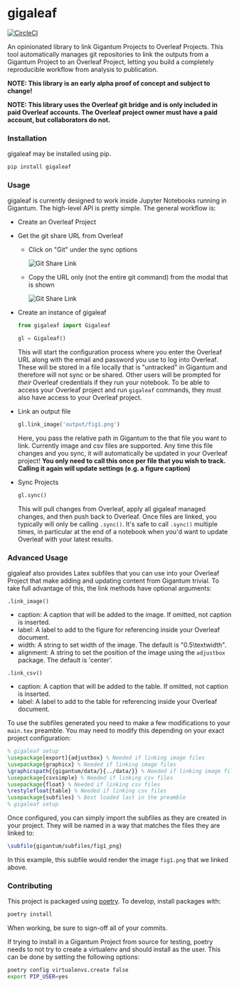 # gigaleaf
[![CircleCI](https://circleci.com/gh/gigantum/gigaleaf/tree/master.svg?style=svg)](https://circleci.com/gh/gigantum/gigaleaf/tree/master)

An opinionated library to link Gigantum Projects to Overleaf Projects. This tool automatically manages git repositories
to link the outputs from a Gigantum Project to an Overleaf Project, letting you build a completely reproducible 
workflow from analysis to publication.

**NOTE: This library is an early alpha proof of concept and subject to change!**

**NOTE: This library uses the Overleaf git bridge and is only included in paid Overleaf accounts. The Overleaf project
owner must have a paid account, but collaborators do not.**

### Installation
gigaleaf may be installed using pip.

```bash
pip install gigaleaf
```

### Usage

gigaleaf is currently designed to work inside Jupyter Notebooks running in Gigantum. The high-level API is pretty simple. The general workflow is:

* Create an Overleaf Project
  
* Get the git share URL from Overleaf
  * Click on "Git" under the sync options
    
    ![Git Share Link](./imgs/git_link.png)
    
  * Copy the URL only (not the entire git command) from the modal that is shown
    
    ![Git Share Link](./imgs/git_link_modal.png)

* Create an instance of gigaleaf

  ```python
  from gigaleaf import Gigaleaf
  
  gl = Gigaleaf()
  ```
  
  This will start the configuration process where you enter the Overleaf URL along with
  the email and password you use to log into Overleaf. These will be stored in a file locally that is "untracked" in 
  Gigantum and therefore will not sync or be shared. Other users will be prompted for _their_ Overleaf credentials if
  they run your notebook. To be able to access your Overleaf project and run `gigaleaf` commands, they must also have 
  access to your Overleaf project. 
  
* Link an output file

  ```python
  gl.link_image('output/fig1.png')
  ```
  
  Here, you pass the relative path in Gigantum to the that file you want to link. Currently image and csv files are
  supported. Any time this file changes and you sync, it will automatically be updated in your Overleaf project! 
  **You only need to call this once per file that you wish to track. Calling it again will update settings (e.g.
  a figure caption)**
  
* Sync Projects

  ```python
  gl.sync()
  ```
  
  This will pull changes from Overleaf, apply all gigaleaf managed changes, and then push back to Overleaf. Once files
  are linked, you typically will only be calling `.sync()`. It's safe to call `.sync()` multiple times, in particular
  at the end of a notebook when you'd want to update Overleaf with your latest results.

### Advanced Usage

gigaleaf also provides Latex subfiles that you can use into your Overleaf Project that make adding and updating content
from Gigantum trivial. To take full advantage of this, the link methods have optional arguments:

`.link_image()` 

* caption: A caption that will be added to the image. If omitted, not caption is inserted.
* label: A label to add to the figure for referencing inside your Overleaf document.
* width: A string to set width of the image. The default is "0.5\\textwidth".
* alignment: A string to set the position of the image using the `adjustbox` package. The default is 'center'.

`.link_csv()` 

* caption: A caption that will be added to the table. If omitted, not caption is inserted.
* label: A label to add to the table for referencing inside your Overleaf document.

To use the subfiles generated you need to make a few modifications to your `main.tex` preamble. You may need to modify
this depending on your exact project configuration:

```latex
% gigaleaf setup
\usepackage[export]{adjustbox} % Needed if linking image files
\usepackage{graphicx} % Needed if linking image files
\graphicspath{{gigantum/data/}{../data/}} % Needed if linking image files
\usepackage{csvsimple} % Needed if linking csv files
\usepackage{float} % Needed if linking csv files
\restylefloat{table} % Needed if linking csv files
\usepackage{subfiles} % Best loaded last in the preamble
% gigaleaf setup
```

Once configured, you can simply import the subfiles as they are created in your project. They will be named in a way
that matches the files they are linked to:

```latex
\subfile{gigantum/subfiles/fig1_png}
```

In this example, this subfile would render the image `fig1.png` that we linked above.


### Contributing

This project is packaged using [poetry](https://python-poetry.org/). To develop, install packages with:

```bash
poetry install
```

When working, be sure to sign-off all of your commits.

If trying to install in a Gigantum Project from source for testing, poetry needs to not try to create a virtualenv
and should install as the user. This can be done by setting the following options:

```bash
poetry config virtualenvs.create false
export PIP_USER=yes
```
